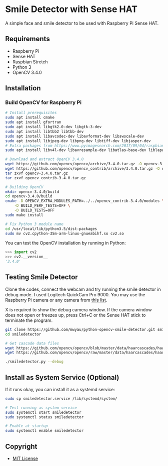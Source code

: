 # Smile Detector with Sense HAT
A simple face and smile detector to be used with Raspberry Pi Sense HAT.

## Requirements

- Raspberry Pi
- Sense HAT
- Raspbian Stretch
- Python 3
- OpenCV 3.4.0

## Installation

### Build OpenCV for Raspberry Pi

```sh
# Install prerequisites
sudo apt install cmake
sudo apt install gfortran
sudo apt install libgtk2.0-dev libgtk-3-dev
sudo apt install libtbb2 libtbb-dev
sudo apt install libavcodec-dev libavformat-dev libswscale-dev
sudo apt install libjpeg-dev libpng-dev libtiff-dev libjasper-dev
# Extra packages from https://www.pyimagesearch.com/2017/09/04/raspbian-stretch-install-opencv-3-python-on-your-raspberry-pi/
sudo apt install libv4l-dev libavresample-dev libatlas-base-dev liblapacke-dev

# Download and extract OpenCV 3.4.0
wget https://github.com/opencv/opencv/archive/3.4.0.tar.gz -O opencv-3.4.0.tar.gz
wget https://github.com/opencv/opencv_contrib/archive/3.4.0.tar.gz -O opencv_contrib-3.4.0.tar.gz
tar zxvf opencv-3.4.0.tar.gz
tar zxvf opencv_contrib-3.4.0.tar.gz

# Building OpenCV
mkdir opencv-3.4.0/build
cd opencv-3.4.0/build
cmake -D OPENCV_EXTRA_MODULES_PATH=../../opencv_contrib-3.4.0/modules \
    -D BUILD_PERF_TESTS=OFF \
    -D BUILD_TESTS=OFF
sudo make install

# Fix Python 3 module name
cd /usr/local/lib/python3.5/dist-packages
sudo mv cv2.cpython-35m-arm-linux-gnueabihf.so cv2.so
```

You can test the OpenCV installation by running in Python:

```python
>>> import cv2
>>> cv2.__version__
'3.4.0'
```

## Testing Smile Detector

Clone the codes, connect the webcam and try running the smile detector in debug mode. I used Logitech QuickCam Pro 9000. You may use the Raspberry Pi camera or any camera from [this list](https://elinux.org/RPi_USB_Webcams).

X is required to show the debug camera window. If the camera window does not open or freezes up, press Ctrl+C or the Sense HAT stick to terminate the program.

```sh
git clone https://github.com/mwyau/python-opencv-smile-detector.git smiledetector
cd smiledetector

# Get cascade data files
wget https://github.com/opencv/opencv/blob/master/data/haarcascades/haarcascade_frontalface_alt.xml
wget https://github.com/opencv/opencv/raw/master/data/haarcascades/haarcascade_frontalface_alt.xml

./smiledetector.py --debug
```

## Install as System Service (Optional)

If it runs okay, you can install it as a systemd service:

```sh
sudo cp smiledetector.service /lib/systemd/system/

# Test running as system service
sudo systemctl start smiledetector
sudo systemctl status smiledetector

# Enable at startup
sudo systemctl enable smiledetector
```

## Copyright

- [MIT License](LICENSE)
